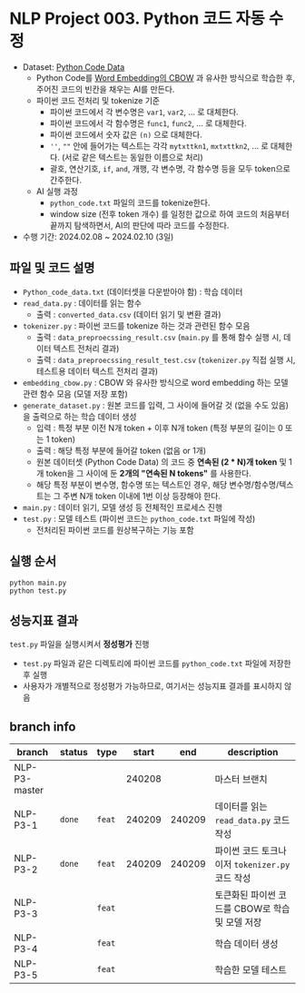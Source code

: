 # NLP Project 003. Python 코드 자동 수정
* Dataset: [Python Code Data](https://www.kaggle.com/datasets/veeralakrishna/python-code-data)
  * Python Code를 [Word Embedding의 CBOW](https://github.com/WannaBeSuperteur/AI-study/blob/main/Natural%20Language%20Processing/Basics_Word2Vec%20(CBOW%2C%20Skip-gram).md) 과 유사한 방식으로 학습한 후, 주어진 코드의 빈칸을 채우는 AI를 만든다.
  * 파이썬 코드 전처리 및 tokenize 기준
    * 파이썬 코드에서 각 변수명은 ```var1```, ```var2```, ... 로 대체한다.
    * 파이썬 코드에서 각 함수명은 ```func1```, ```func2```, ... 로 대체한다.
    * 파이썬 코드에서 숫자 값은 ```(n)``` 으로 대체한다.
    * ```''```, ```""``` 안에 들어가는 텍스트는 각각 ```mytxttkn1```, ```mxtxttkn2```, ... 로 대체한다. (서로 같은 텍스트는 동일한 이름으로 처리)
    * 괄호, 연산기호, ```if```, ```and```, 개행, 각 변수명, 각 함수명 등을 모두 token으로 간주한다.
  * AI 실행 과정
    * ```python_code.txt``` 파일의 코드를 tokenize한다.
    * window size (전후 token 개수) 를 일정한 값으로 하여 코드의 처음부터 끝까지 탐색하면서, AI의 판단에 따라 코드를 수정한다.
* 수행 기간: 2024.02.08 ~ 2024.02.10 (3일)

## 파일 및 코드 설명
* ```Python_code_data.txt``` (데이터셋을 다운받아야 함) : 학습 데이터
* ```read_data.py``` : 데이터를 읽는 함수
  * 출력 : ```converted_data.csv``` (데이터 읽기 및 변환 결과)
* ```tokenizer.py``` : 파이썬 코드를 tokenize 하는 것과 관련된 함수 모음
  * 출력 : ```data_preproecssing_result.csv``` (```main.py``` 를 통해 함수 실행 시, 데이터 텍스트 전처리 결과)
  * 출력 : ```data_preproecssing_result_test.csv``` (```tokenizer.py``` 직접 실행 시, 테스트용 데이터 텍스트 전처리 결과)
* ```embedding_cbow.py``` : CBOW 와 유사한 방식으로 word embedding 하는 모델 관련 함수 모음 (모델 저장 포함)
* ```generate_dataset.py``` : 원본 코드를 입력, 그 사이에 들어갈 것 (없을 수도 있음) 을 출력으로 하는 학습 데이터 생성
  * 입력 : 특정 부분 이전 N개 token + 이후 N개 token (특정 부분의 길이는 0 또는 1 token)
  * 출력 : 해당 특정 부분에 들어갈 token (없음 or 1개)
  * 원본 데이터셋 (Python Code Data) 의 코드 중 **연속된 (2 * N)개 token** 및 1개 token을 그 사이에 둔 **2개의 "연속된 N tokens"** 를 사용한다.
  * 해당 특정 부분이 변수명, 함수명 또는 텍스트인 경우, 해당 변수명/함수명/텍스트는 그 주변 N개 token 이내에 1번 이상 등장해야 한다.
* ```main.py``` : 데이터 읽기, 모델 생성 등 전체적인 프로세스 진행
* ```test.py``` : 모델 테스트 (파이썬 코드는 ```python_code.txt``` 파일에 작성)
  * 전처리된 파이썬 코드를 원상복구하는 기능 포함

## 실행 순서
```
python main.py
python test.py
```

## 성능지표 결과
```test.py``` 파일을 실행시켜서 **정성평가** 진행
* ```test.py``` 파일과 같은 디렉토리에 파이썬 코드를 ```python_code.txt``` 파일에 저장한 후 실행
* 사용자가 개별적으로 정성평가 가능하므로, 여기서는 성능지표 결과를 표시하지 않음

## branch info
|branch|status|type|start|end|description|
|---|---|---|---|---|---|
|NLP-P3-master|||240208||마스터 브랜치|
|NLP-P3-1|```done```|```feat```|240209|240209|데이터를 읽는 ```read_data.py``` 코드 작성|
|NLP-P3-2|```done```|```feat```|240209|240209|파이썬 코드 토크나이저 ```tokenizer.py``` 코드 작성|
|NLP-P3-3||```feat```|||토큰화된 파이썬 코드를 CBOW로 학습 및 모델 저장|
|NLP-P3-4||```feat```|||학습 데이터 생성|
|NLP-P3-5||```feat```|||학습한 모델 테스트|